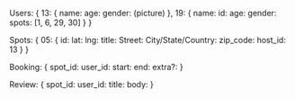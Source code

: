 
Users: {
  13: {
    name:
    age:
    gender:
    (picture)
  },
  19: {
    name:
    id:
    age:
    gender:
    spots: [1, 6, 29, 30]
  }
}

Spots: {
  05: {
    id:
    lat:
    lng:
    title:
    Street:
    City/State/Country:
    zip_code:
    host_id: 13
  }
}

Booking: {
  spot_id:
  user_id:
  start:
  end:
  extra?:
}

Review: {
  spot_id:
  user_id:
  title:
  body:
}
